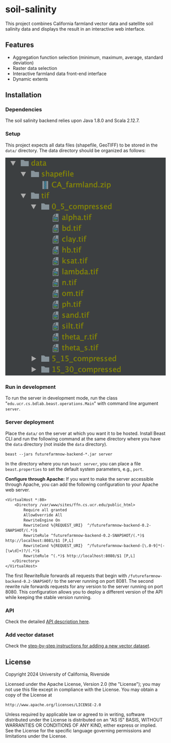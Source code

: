 # soil-salinity

This project combines California farmland vector data and satellite soil salinity data and displays the result in an interactive web interface.

## Features

- Aggregation function selection (minimum, maximum, average, standard deviation)
- Raster data selection
- Interactive farmland data front-end interface
- Dynamic extents

## Installation

### Dependencies

The soil salinity backend relies upon Java 1.8.0 and Scala 2.12.7.

### Setup

This project expects all data files (shapefile, GeoTIFF) to be stored in the `data/` directory.
The data directory should be organized as follows:

![data directory](doc/images/directory_organization.png)

### Run in development
To run the server in development mode, run the class "`edu.ucr.cs.bdlab.beast.operations.Main`" with command line
argument `server`.

### Server deployment
Place the `data/` on the server at which you want it to be hosted.
Install Beast CLI and run the following command at the same directory where you have 
the `data` directory (not inside the `data` directory).

```shell
beast --jars futurefarmnow-backend-*.jar server
```

In the directory where you run `beast server`, you can place a file `beast.properties` to set the default
system parameters, e.g., `port`.

**Configure through Apache:** If you want to make the server accessible through Apache, you can add the following
configuration to your Apache web server.

```
<VirtualHost *:80>
    <Directory /var/www/sites/ffn.cs.ucr.edu/public_html>
        Require all granted
        AllowOverride All
        RewriteEngine On
        RewriteCond %{REQUEST_URI}  ^/futurefarmnow-backend-0.2-SNAPSHOT/(.*)$
        RewriteRule ^futurefarmnow-backend-0.2-SNAPSHOT/(.*)$ http://localhost:8081/$1 [P,L]
        RewriteCond %{REQUEST_URI}  ^/futurefarmnow-backend-[\.0-9]*(-[\w\d]+)?/(.*)$
        RewriteRule ^(.*)$ http://localhost:8080/$1 [P,L]
   </Directory>
</VirtualHost>
```

The first RewriteRule forwards all requests that begin with `/futurefarmnow-backend-0.2-SNAPSHOT/` to the server
running on port 8081. The second rewrite rule forwards requests for any version to the server running on port 8080.
This configuration allows you to deploy a different version of the API while keeping the stable version running.

### API
Check the detailed [API description here](doc/api.md).

### Add vector dataset
Check the [step-by-step instructions for adding a new vector dataset](doc/add-vector-dataset.md).

## License

Copyright 2024 University of California, Riverside

Licensed under the Apache License, Version 2.0 (the "License");
you may not use this file except in compliance with the License.
You may obtain a copy of the License at

    http://www.apache.org/licenses/LICENSE-2.0

Unless required by applicable law or agreed to in writing, software
distributed under the License is distributed on an "AS IS" BASIS,
WITHOUT WARRANTIES OR CONDITIONS OF ANY KIND, either express or implied.
See the License for the specific language governing permissions and
limitations under the License.